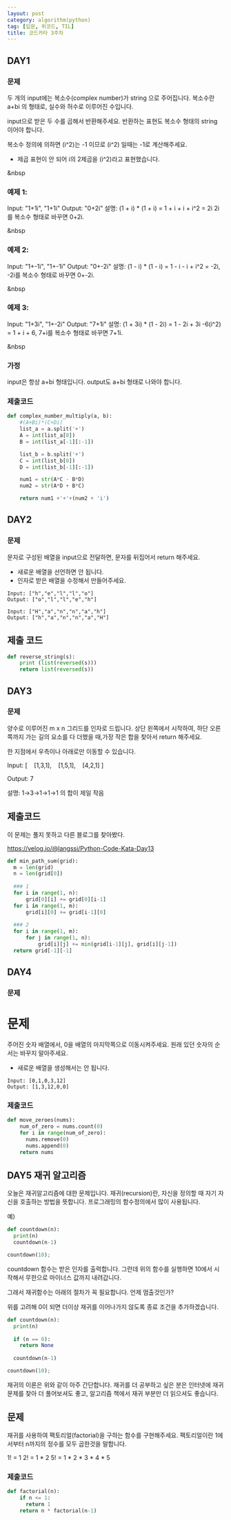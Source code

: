 ```yaml
---
layout: post
category: algorithm(python)
tag: [입문, 위코드, TIL]
title: 코드카타 3주차 
---
```


## DAY1

### 문제
두 개의 input에는 복소수(complex number)가 string 으로 주어집니다.
복소수란 a+bi 의 형태로, 실수와 허수로 이루어진 수입니다.

input으로 받은 두 수를 곱해서 반환해주세요.
반환하는 표현도 복소수 형태의 string 이어야 합니다.

복소수 정의에 의하면 (i^2)는 -1 이므로 (i^2) 일때는 -1로 계산해주세요.

* 제곱 표현이 안 되어 i의 2제곱을 (i^2)라고 표현했습니다.

&nbsp

### 예제 1:
Input: "1+1i", "1+1i"
Output: "0+2i"
설명: 
(1 + i) * (1 + i) = 1 + i + i + i^2 = 2i 
2i를 복소수 형태로 바꾸면 0+2i.

&nbsp

### 예제 2:
Input: "1+-1i", "1+-1i"
Output: "0+-2i"
설명: 
(1 - i) * (1 - i) = 1 - i - i + i^2 = -2i, 
-2i를 복소수 형태로 바꾸면 0+-2i.

&nbsp

### 예제 3:
Input: "1+3i", "1+-2i"
Output: "7+1i"
설명: 
(1 + 3i) * (1 - 2i) = 1 - 2i + 3i -6(i^2) = 1 + i + 6, 
7+i를 복소수 형태로 바꾸면 7+1i.

&nbsp

### 가정
input은 항상 a+bi 형태입니다.
output도 a+bi 형태로 나와야 합니다.

### 제출코드

```python
def complex_number_multiply(a, b):
    #(A+Bi)*(C+Di)
    list_a = a.split('+')
    A = int(list_a[0])
    B = int(list_a[-1][:-1])

    list_b = b.split('+')
    C = int(list_b[0])
    D = int(list_b[-1][:-1])

    num1 = str(A*C - B*D)
    num2 = str(A*D + B*C)

    return num1 +'+'+(num2 + 'i')
```

## DAY2

### 문제

문자로 구성된 배열을 input으로 전달하면, 문자를 뒤집어서 return 해주세요.

* 새로운 배열을 선언하면 안 됩니다.
* 인자로 받은 배열을 수정해서 만들어주세요.

```
Input: ["h","e","l","l","o"]
Output: ["o","l","l","e","h"]

Input: ["H","a","n","n","a","h"]
Output: ["h","a","n","n","a","H"]
```

## 제출 코드

```python
def reverse_string(s):
    print (list(reversed(s)))
    return list(reversed(s))
```

## DAY3

### 문제

양수로 이루어진 m x n 그리드를 인자로 드립니다.
상단 왼쪽에서 시작하여, 하단 오른쪽까지 가는 길의 요소를 다 더했을 때,가장 작은 합을 찾아서 return 해주세요.

한 지점에서 우측이나 아래로만 이동할 수 있습니다.

Input:
[
&nbsp;&nbsp;  [1,3,1],
&nbsp;&nbsp;  [1,5,1],
&nbsp;&nbsp;  [4,2,1]
]

Output: 7

설명: 1→3→1→1→1 의 합이 제일 작음

## 제출코드

이 문제는 풀지 못하고 다른 블로그를 찾아봤다.

https://velog.io/@langssi/Python-Code-Kata-Day13

```python
def min_path_sum(grid):
  m = len(grid)
  n = len(grid[0])
    
  ### 1
  for i in range(1, n):
      grid[0][i] += grid[0][i-1]
  for i in range(1, m):
      grid[i][0] += grid[i-1][0]
        
  ### 2
  for i in range(1, m):
      for j in range(1, n):
          grid[i][j] += min(grid[i-1][j], grid[i][j-1])
  return grid[-1][-1] 
```

## DAY4

### 문제

# 문제
주어진 숫자 배열에서, 0을 배열의 마지막쪽으로 이동시켜주세요.
원래 있던 숫자의 순서는 바꾸지 말아주세요.

* 새로운 배열을 생성해서는 안 됩니다.

```
Input: [0,1,0,3,12]
Output: [1,3,12,0,0]
```

### 제출코드

```python
def move_zeroes(nums):
    num_of_zero = nums.count(0)
    for i in range(num_of_zero):
      nums.remove(0)
      nums.append(0)
    return nums
```

## DAY5 재귀 알고리즘

오늘은 재귀알고리즘에 대한 문제입니다.
재귀(recursion)란, 자신을 정의할 때 자기 자신을 호출하는 방법을 뜻합니다. 프로그래밍의 함수정의에서 많이 사용됩니다.

예)
```python
def countdown(n):
  print(n)
  countdown(n-1)

countdown(10);
```
countdown 함수는 받은 인자를 출력합니다.
그런데 위의 함수를 실행하면 10에서 시작해서 무한으로 마이너스 값까지 내려갑니다.

그래서 재귀함수는 아래의 절차가 꼭 필요합니다.
언제 멈출것인가?

위를 고려해 0이 되면 더이상 재귀를 이어나가지 않도록 종료 조건을 추가하겠습니다.

```python
def countdown(n):
  print(n)
  
  if (n == 0):
    return None
  
  countdown(n-1)

countdown(10);
```

재귀의 이론은 위와 같이 아주 간단합니다. 
재귀를 더 공부하고 싶은 분은 인터넷에 재귀 문제를 찾아 더 풀어보셔도 좋고, 알고리즘 책에서 재귀 부분만 더 읽으셔도 좋습니다.
## 문제
재귀를 사용하여 팩토리얼(factorial)을 구하는 함수를 구현해주세요.
팩토리얼이란 1에서부터 n까지의 정수를 모두 곱한것을 말합니다.

1! = 1
2! = 1 * 2
5! = 1 * 2 * 3 * 4 * 5
### 제출코드

```python
def factorial(n):
    if n <= 1:
      return 1
    return n * factorial(n-1)
```